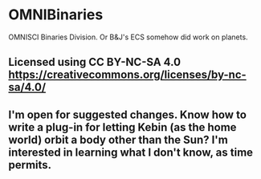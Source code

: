 
# OMNIBinaries

OMNISCI Binaries Division. Or B&J's ECS somehow did work on planets.

## Licensed using CC BY-NC-SA 4.0 https://creativecommons.org/licenses/by-nc-sa/4.0/
## I'm open for suggested changes. Know how to write a plug-in for letting Kebin (as the home world) orbit a body other than the Sun? I'm interested in learning what I don't know, as time permits.